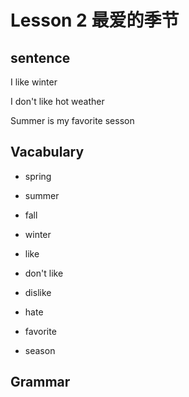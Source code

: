 # Lesson 2 最爱的季节

## sentence

I like winter

I don't like hot weather

Summer is my favorite sesson

## Vacabulary

- spring

- summer

- fall

- winter

  

- like

- don't like

- dislike

- hate

- favorite

- season

## Grammar

